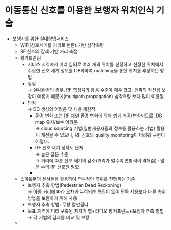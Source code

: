 # 이동통신 신호를 이용한 보행자 위치인식 기술  

- 보행자를 위한 실내항법서비스
  + WiFi(신호세기를 거리로 변환) 기반 삼각측량  
  + RF 신호의 감쇄 기반 거리 측정  
  + 핑거프린팅  
    - 서비스 지역에서 미리 임의로 여러 개의 위치를 선정하고 선정한 위치에서 수집한 신호 세기 정보를 DB화하여 matching을 통한 위치를 추정하는 방법  
    - 장점  
      → 실내환경의 경우, RF 측정치의 잠음 수준이 매우 크고, 전파의 직진성 보장이 어렵기 때문에(multipath propagation) 삼각측량 보다 많이 이용됨 
    - 단점  
      → DB 생성의 어려움 및 사용 제한적  
      + 환경 변화 또는 RF 채널 환경 변화에 의해 쉽게 왜곡/변화되므로, DB map 유지/보수 어려움  
        → cloud sourcing 기법(일반사용자들의 정보를 활용하는 기법) 활용시 개선될 수 있으나, RF 신호의 quality monitoring이 어려워 구현이 어렵다.  
      + RF 신호 세기 정확도 문제  
        → 높은 잡음 수준  
        → 거리에 따른 신호 세기의 감소(거리가 멀수록 변별력이 약해짐) : 많은 수의 RF 신호원 필요  
      +  
  + 스마트폰의 센서들을 활용하여 연속적인 측위를 진행하는 기술
    - 보행자 추측 항법(Pedestrian Dead Reckoning)  
      → 이동 거리에 따라 오차가 누적되는 특징이 있어 단독 사용보다 다른 측위방법을 보완하기 위해 사용
    - 보행자 추측 항법+무향 칼만필터
    - 목표 지역에 미리 구축된 지자기 맵+라디오 핑거프린트+보행자 추측 항법  
      → 각 기법의 결과를 비교 및 보정
  +  
